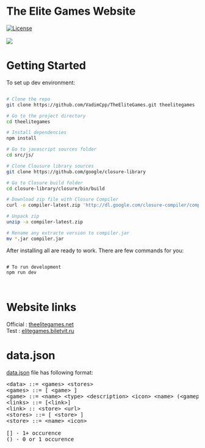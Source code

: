 # The Elite Games Website
<a href="http://opensource.org/licenses/MIT"><img src="https://camo.githubusercontent.com/576f25c78e59902f0c6ccfff81f0448ef660e90d/687474703a2f2f696d672e736869656c64732e696f2f62616467652f4c6963656e73652d4d49542d626c75652e737667" alt="License" data-canonical-src="http://img.shields.io/badge/License-MIT-blue.svg" style="max-width:100%;"></a>
<br><br>
![](https://raw.githubusercontent.com/VadimCpp/theelitegames.lc/master/src/img/theEliteGames.jpg)
# Getting Started

To set up dev environment:

```bash

# Clone the repo
git clone https://github.com/VadimCpp/TheEliteGames.git theelitegames

# Go to the project directory
cd theelitegames

# Install dependencies
npm install

# Go to javascript sources folder
cd src/js/

# Clone Clousure library sources
git clone https://github.com/google/closure-library

# Go to Closure build folder
cd closure-library/closure/bin/build

# Download zip file with Closure Compiler
curl -o compiler-latest.zip 'http://dl.google.com/closure-compiler/compiler-latest.zip'

# Unpack zip
unzip -a compiler-latest.zip

# Rename any extracte version to compiler.jar
mv *.jar compiler.jar

```

After installing all are ready to work. There are few commands for you:

```

# To run development
npm run dev



```

# Website links
Official : [theelitegames.net](http://theelitegames.net) <br>
Test : [elitegames.biletvit.ru](http://elitegames.biletvit.ru)
# data.json
[data.json](https://github.com/VadimCpp/TheEliteGames/blob/master/src/data/data.json) file has following format:
<pre>
&ltdata&gt ::= &ltgames&gt &ltstores&gt
&ltgames&gt ::= [ &ltgame&gt ]
&ltgame&gt ::= &ltname&gt &lttype&gt &ltdescription&gt &lticon&gt &ltname&gt (&ltgameplayImage&gt) (&ltyoutube&gt) &ltlinks&gt
&ltlinks&gt ::= [&ltlink&gt]
&ltlink&gt :: &ltstore&gt &lturl&gt
&ltstores&gt ::= [ &ltstore&gt ]
&ltstore&gt ::= &ltname&gt &lticon&gt

[] - 1+ occurence
() - 0 or 1 occurence
</pre>
